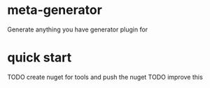 # meta-generator

Generate anything you have generator plugin for

# quick start

TODO create nuget for tools and push the nuget
TODO improve this
